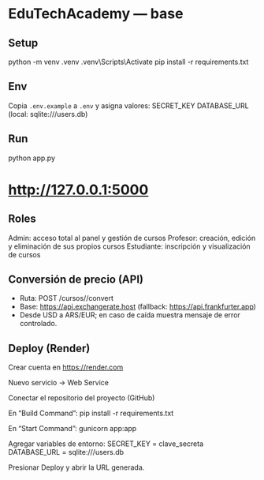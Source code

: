 # EduTechAcademy — base

## Setup

python -m venv .venv
.venv\Scripts\Activate
pip install -r requirements.txt

## Env

Copia `.env.example` a `.env` y asigna valores:
SECRET_KEY
DATABASE_URL (local: sqlite:///users.db)

## Run

python app.py

# http://127.0.0.1:5000

## Roles

Admin: acceso total al panel y gestión de cursos
Profesor: creación, edición y eliminación de sus propios cursos
Estudiante: inscripción y visualización de cursos

## Conversión de precio (API)

- Ruta: POST /cursos/<id>/convert
- Base: https://api.exchangerate.host  (fallback: https://api.frankfurter.app)
- Desde USD a ARS/EUR; en caso de caída muestra mensaje de error controlado.

## Deploy (Render)

Crear cuenta en https://render.com

Nuevo servicio → Web Service

Conectar el repositorio del proyecto (GitHub)

En “Build Command”:
pip install -r requirements.txt

En “Start Command”:
gunicorn app:app

Agregar variables de entorno:
SECRET_KEY = clave_secreta
DATABASE_URL = sqlite:///users.db

Presionar Deploy y abrir la URL generada.